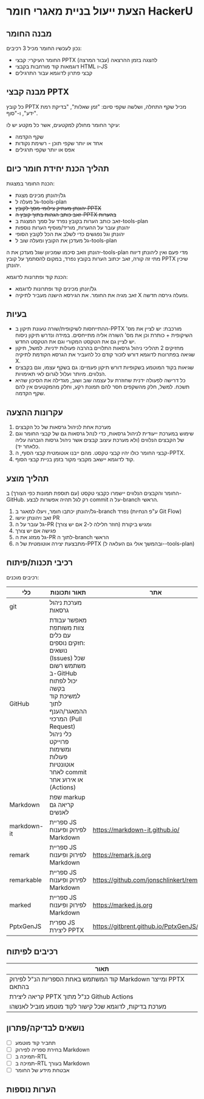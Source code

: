# הצעת ייעול בניית מאגרי חומר HackerU

## מבנה החומר

נכון לעכשיו החומר מכיל 3 רכיבים:

* החומר העיקרי: קבצי PPTX להצגה בזמן ההרצאה (עבור המרצה)
* דוגמאות קוד מורחבות בקבצי HTML ו-JS
* קבצי פתרון לדוגמא עבור התרגילים

## מבנה קבצי PPTX

כל קובץ PPTX מכיל שקף התחלה, ושלשה שקפי סיום: "זמן שאלות", "בדיקת רמת ידע", ו-"סוף".

עיקר החומר מחולק למקטעים, אשר כל מקטע יש לו:

* שקף הקדמה
* אחד או יותר שקפי תוכן - רשימת נקודות
* אפס או יותר שקפי תרגילים

## תהליך הכנת יחידת חומר כיום

הכנת החומר במצגות:

* גל/יהונתן מכינים מצגת
* גל מעלה ל-tools-plan
* ~~יהונתן מעתיק צילומי מסך לקובץ PPTX~~
* ~~זאב כותב הגהות בתוך קובץ ה-PPTX בהערות~~
* זאב כותב הערות בקובץ נפרד על סמך המצגת ב-tools-plan
* יהונתן עובר על ההערות, מוריד/מוסיף הערות נוספות
* יהונתן וגל נפגשים כדי לשלב את הכל לקובץ הסופי
* גל מעדכן את הקובץ ומעלה שוב ל-tools-plan

יהונתן וזאב סיכמו שמכיוון שגל מעדכן את ה-tools-plan מדי פעם ואין ליהונתן דיווח מתי זה קורה, זאב יכתוב הערות בקובץ נפרד, במקום להסתמך על קובץ PPTX שיכין יהונתן.

הכנת קוד ופתרונות לדוגמא:

* גל/יונתן מכינים קוד ופתרונות לדוגמא
* זאב מגיה את החומר. את הגירסא הישנה מעביר לתיקיה X ומעלה גירסה חדשה.

## בעיות

* ההתייחסות לשיקופית/שורה טעונת תיקון ב-PPTX מורכבת: יש לציין את מס' השיקופית + כותרת וכן את מס' השורה אליה מתייחסים. במידה ונדרש תיקון ניסוח יש לציין גם את הטקסט המקורי וגם את הטקסט החדש.
* מחזיקים 2 תהליכי ניהול גרסאות התלויים בהרבה פעולות ידניות. למשל, תיקון שגיאה בפתרונות לדוגמא דורש לזכור קודם כל להעביר את הגרסא הקודמת לתיקיה X.
* שגיאות בקוד המוטמע בשקופיות דורש תיקון פעמיים: גם בשקף עצמו, וגם בקבצים הנלווים. מיותר ועלול לגרום לאי תאימויות.
* כל דרישה לפעולה ידנית שחוזרת על עצמה שוב ושוב, מגדילה את הסיכון שהיא תשכח. למשל, חלק מהשקפים חסר להם תמונת רקע, וחלק מהמקטעים אין להם שקף הקדמה.

## עקרונות ההצעה

1. מערכת אחת לניהול גרסאות של כל הקבצים
2. שימוש במערכת ייעודית לניהול גרסאות, כדי לנהל גרסאות גם של קבצי החומר וגם של הקבצים הנלווים (ולא מערכת עיצוב קבצים אשר ניהול גרסות הוברגה עליה כלאחר יד).
3. קבצי החומר כולו יהיו קבצי טקסט. מהם ייבנו אוטומטית קבצי הסוף, ה-PPTX.
4. קוד לדוגמא יישאב מקבצי מקור בזמן בניית קבצי הסוף.

## תהליך מוצע

החומר והקבצים הנלווים יישמרו כקבצי טקסט (עם תוספת תמונות כפי הצורך) ב-GitHub. רק לגל תהיה אפשרות לבצע commit על ה-branch הראשי.

1. גל/יהונתן יכתבו חומר, ויעלו למאגר ב-branch נפרד (ע"פ הנחיות Git Flow)
2. זאב ויהונתן יגישו PR
3. גל עובר על ה-PR ומגיש ביקורת (חוזר חלילה ל-2 אם יש צורך)
4. פגישה אם יש צורך
5. גל ממזג את ה-PR לתוך ה-branch הראשי
6. מתבצעת יצירה אוטומטית של ה-PPTX (ובהמשך אולי גם העלאה ל--tools-plan)

## רכיבי תכנות/פיתוח

רכיבים מוכנים:

| כלי | תאור ותכונות | אתר |
| -- | -- | -- |
| git | מערכת ניהול גרסאות | |
| GitHub | מאפשר עבודת צוות משותפת עם כלים חזקים נוספים:<br/>נושאים (Issues) שכל משתמש רשום ב-GitHub יכול לפתוח<br/>בקשה למשיכת קוד לתוך ההמאגר/הענף המרכזי (Pull Request)<br/>כלי ניהול פרוייקט ומשימות<br/>פעולות אוטונטיות לאחר commit או אירוע אחר (Actions) | |
| Markdown | שפת markup קריאה גם לאנשים | |
| markdown-it | ספריית JS לפירוק ופיענוח Markdown | https://markdown-it.github.io/ |
| remark | ספריית JS לפירוק ופיענוח Markdown | https://remark.js.org |
| remarkable | ספריית JS לפירוק ופיענוח Markdown | https://github.com/jonschlinkert/remarkable |
| marked | ספריית JS לפירוק ופיענוח Markdown | https://marked.js.org |
| PptxGenJS | ספרית JS ליצירת PPTX | https://gitbrent.github.io/PptxGenJS/ |

## רכיבים לפיתוח

| תאור |
| -- |
|  קוד המשתמש באחת הספריות הנ"ל לפירוק Markdown ומייצר PPTX בהתאם |
| קריאה ליצירת PPTX כנ"ל מתוך Github Actions |
| מערכת בדיקות, לדוגמא שכל קישור לקוד מוטמע מוביל לאנשהו |

## נושאים לבדיקה/פתרון

- [ ] תחביר קוד מוטמע
- [ ] בחירת ספריה לפירוק Markdown
- [ ] תמיכה ב-RTL
- [ ] תמיכה ב-RTL בעורך Markdown
- [ ] אבטחת מידע של החומר

## הערות נוספות

